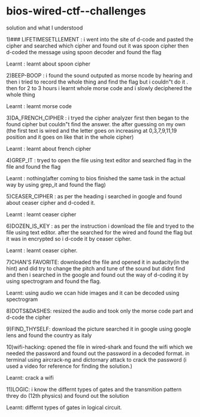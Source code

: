# bios-wired-ctf--challenges

solution and what I understood


1)### LIFETIMESETLLEMENT : 
i went into the site of d-code and pasted the cipher and searched which cipher and found out it was spoon cipher then d-coded the message using spoon decoder and found the flag

Learnt : learnt about spoon cipher 


2)BEEP-BOOP :
i found the sound outputed as morse ncode by hearing and then i tried to record the whole thing and find the flag but i couldn"t do it . then for 2 to 3 hours i learnt whole morse code and i slowly deciphered the whole thing

Learnt : learnt morse code 


3)DA_FRENCH_CIPHER :
i tryed the cipher analyzer first then began to the found cipher but couldn"t find the answer. the after guessing on my own (the first text is wired and the letter goes on increasing at 0,3,7,9,11,19 position and it goes on like that in the whole cipher) 

Learnt : learnt about french cipher


4)GREP_IT :
tryed to open the file using text editor and searched flag in the file and found the flag

Learnt : nothing(after coming to bios finished the same task in the actual way by using grep_it and found the flag)


5)CEASER_CIPHER :
as per the heading i searched in google and found about ceaser cipher and d-coded it.

Learnt : learnt ceaser cipher 


6)DOZEN_IS_KEY :
as per the instruction i download the file and tryed to the file using text editor. after the searched for the wired and found the flag but it was in encrypted so i d-code it by ceaser cipher.

Learnt : learnt ceaser cipher.


7)CHAN'S FAVORITE:
downloaded the file and opened it in audacity(in the hint) and did try to change the pitch and tune of the sound but didnt find and then i searched in the google and found out the way of d-coding it by using spectrogram and found the flag.

Learnt: using audio we ccan hide images and it can be decoded using spectrogram


8)DOTS&DASHES:
resized the audio and took only the morse code part and d-code  the cipher


9)FIND_THYSELF:
download the picture searched it in google using google lens and found the country as italy


10)wifi-hacking:
opened the file in wired-shark and found the wifi which we needed the password and found out the password in a decoded format. in terminal using aircrack-ng and dictornary attack to crack the password (i used a video for reference for finding the solution.)

Learnt: crack a wifi


11)LOGIC: 
i know the differnt types of gates and the transmition pattern threy do (12th physics) and found out the solution

Learnt: differnt types of gates in logical circuit.
